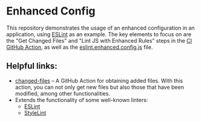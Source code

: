 # Enhanced Config

This repository demonstrates the usage of an enhanced configuration in an application, using [ESLint](https://eslint.org/) as an example. The key elements to focus on are the "Get Changed Files" and "Lint JS with Enhanced Rules" steps in the [CI GitHub Action](./.github/workflows/ci.yml), as well as the [eslint.enhanced.config.js](./eslint.enhanced.config.js) file.

## Helpful links:

- [changed-files](https://github.com/tj-actions/changed-files) – A GitHub Action for obtaining added files. With this action, you can not only get new files but also those that have been modified, among other functionalities.
- Extends the functionality of some well-known linters:
  - [ESLint](https://eslint.org/docs/latest/use/configure/configuration-files-new#using-configurations-included-in-plugins)
  - [StyleLint](https://stylelint.io/user-guide/configure/#extends)
